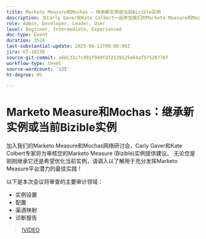 ```yaml
---
title: Marketo Measure和Mochas — 继承新实例或当前Bizible实例
description: 与Carly Gaver和Kate Colbert一起参加我们的Marketo Measure和Mochas网络研讨会，了解审核和优化Marketo Measure (Bizible)实例设置、配置、渠道和报告的最佳实践。
role: Admin, Developer, Leader, User
level: Beginner, Intermediate, Experienced
doc-type: Event
duration: 3524
last-substantial-update: 2025-06-12T00:00:00Z
jira: KT-18158
source-git-commit: a6dc33c7c991f949fd72539525e64af57520778f
workflow-type: tm+mt
source-wordcount: '125'
ht-degree: 0%

---
```



# Marketo Measure和Mochas：继承新实例或当前Bizible实例

加入我们的Marketo Measure和Mochas网络研讨会，Carly Gaver和Kate Colbert专家将为审核您的Marketo Measure (Bizible)实例提供建议。 无论您是刚刚继承它还是希望优化当前实例，请调入以了解用于充分发挥Marketo Measure平台潜力的最佳实践！

以下是本次会议将审查的主要审计领域：

- 实例设置
- 配置
- 渠道映射
- 诊断报告

>[!VIDEO](https://video.tv.adobe.com/v/3459038/?learn=on&enablevpops)
